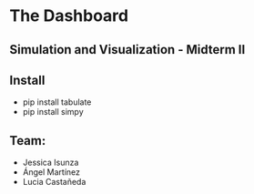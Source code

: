 # The Dashboard

## Simulation and Visualization - Midterm II

## Install
- pip install tabulate
- pip install simpy

## Team:
- Jessica Isunza
- Ángel Martínez
- Lucia Castañeda
